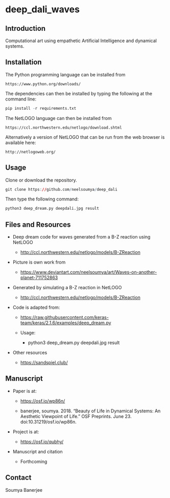 # deep_dali_waves

## Introduction

Computational art using empathetic Artificial Intelligence and dynamical systems.

## Installation

The Python programming language can be installed from 

	https://www.python.org/downloads/

The dependencies can then be installed by typing the following at the command line:

```r
pip install -r requirements.txt
```

The NetLOGO language can then be installed from

	https://ccl.northwestern.edu/netlogo/download.shtml

Alternatively a version of NetLOGO that can be run from the web browser is available here:

	http://netlogoweb.org/


## Usage

Clone or download the repository.

```r
git clone https://github.com/neelsoumya/deep_dali
```

Then type the following command:

```r
python3 deep_dream.py deepdali.jpg result
```


## Files and Resources

* Deep dream code for waves generated from a B-Z reaction using NetLOGO

	* http://ccl.northwestern.edu/netlogo/models/B-ZReaction

* Picture is own work from

	* https://www.deviantart.com/neelsoumya/art/Waves-on-another-planet-711752863

* Generated by simulating a B-Z reaction in NetLOGO

	* http://ccl.northwestern.edu/netlogo/models/B-ZReaction


* Code is adapted from:

	* https://raw.githubusercontent.com/keras-team/keras/2.1.6/examples/deep_dream.py

	* Usage:

		* python3 deep_dream.py deepdali.jpg result


* Other resources

     * https://sandspiel.club/  




## Manuscript

* Paper is at:

	* https://osf.io/wp86n/

	* banerjee, soumya. 2018. “Beauty of Life in Dynamical Systems: An Aesthetic Viewpoint of Life.” OSF Preprints. June 23. doi:10.31219/osf.io/wp86n.


* Project is at:

    * https://osf.io/qubhy/
	
	
* Manuscript and citation

    * Forthcoming

## Contact

Soumya Banerjee

